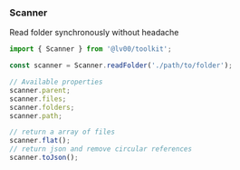 ### Scanner

Read folder synchronously without headache

```typescript
import { Scanner } from '@lv00/toolkit';

const scanner = Scanner.readFolder('./path/to/folder');

// Available properties
scanner.parent;
scanner.files;
scanner.folders;
scanner.path;

// return a array of files
scanner.flat();
// return json and remove circular references
scanner.toJson();
```
